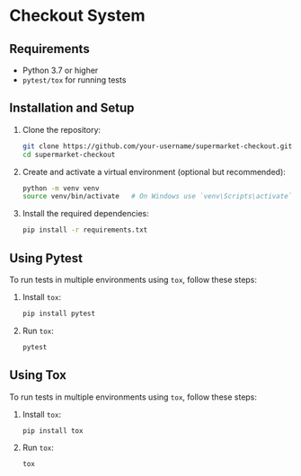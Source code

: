 # Checkout System

## Requirements

- Python 3.7 or higher
- `pytest/tox` for running tests

## Installation and Setup

1. Clone the repository:
    ```sh
    git clone https://github.com/your-username/supermarket-checkout.git
    cd supermarket-checkout
    ```

2. Create and activate a virtual environment (optional but recommended):
    ```sh
    python -m venv venv
    source venv/bin/activate   # On Windows use `venv\Scripts\activate`
    ```

3. Install the required dependencies:
    ```sh
    pip install -r requirements.txt
    ```

## Using Pytest

To run tests in multiple environments using `tox`, follow these steps:

1. Install `tox`:

    ```sh
    pip install pytest
    ```

2. Run `tox`:

    ```sh
    pytest
    ```


## Using Tox

To run tests in multiple environments using `tox`, follow these steps:

1. Install `tox`:

    ```sh
    pip install tox
    ```

2. Run `tox`:

    ```sh
    tox
    ```
